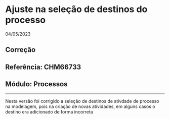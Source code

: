 # Ajuste na seleção de destinos do processo
04/05/2023
## Correção
## Referência: CHM66733
## Módulo: Processos
***

Nesta versão foi corrigido a seleção de destinos de ativdade de processo na modelagem, pois na criação de novas atividades, em alguns casos o destino era adicionado de forma incorreta